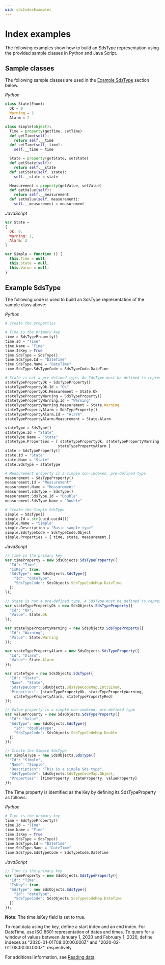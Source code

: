 ```yaml
---
uid: sdsIndexExamples
---
```


# Index examples

The following examples show how to build an SdsType representation using the provided sample classes in Python and Java Script. 

## Sample classes

The following sample classes are used in the [Example SdsType](#example-sdstype) section below.

*Python*

```python
class State(Enum):
  Ok = 0
  Warning = 1
  Alarm = 2

class Simple(object):
  Time = property(getTime, setTime)
  def getTime(self):
    return self.__time
  def setTime(self, time):
    self.__time = time

  State = property(getState, setState)
  def getState(self):
    return self.__state
  def setState(self, state):
    self.__state = state

  Measurement = property(getValue, setValue)
  def getValue(self):
    return self.__measurement
  def setValue(self, measurement):
    self.__measurement = measurement
```

*JavaScript*

```javascript
var State =
{
  Ok: 0,
  Warning: 1,
  Alarm: 2
}

var Simple = function () {
  this.Time = null;
  this.State = null;
  this.Value = null;
}
```

## Example SdsType

The following code is used to build an SdsType representation of the sample class above:

*Python*

```python
# Create the properties

# Time is the primary key
time = SdsTypeProperty()
time.Id = "Time"
time.Name = "Time"
time.IsKey = True
time.SdsType = SdsType()
time.SdsType.Id = "DateTime"
time.SdsType.Name = "DateTime"
time.SdsType.SdsTypeCode = SdsTypeCode.DateTime

# State is not a pre-defined type. An SdsType must be defined to represent the enum
stateTypePropertyOk = SdsTypeProperty()
stateTypePropertyOk.Id = "Ok"
stateTypePropertyOk.Measurement = State.Ok
stateTypePropertyWarning = SdsTypeProperty()
stateTypePropertyWarning.Id = "Warning"
stateTypePropertyWarning.Measurement = State.Warning
stateTypePropertyAlarm = SdsTypeProperty()
stateTypePropertyAlarm.Id = "Alarm"
stateTypePropertyAlarm.Measurement = State.Alarm

stateType = SdsType()
stateType.Id = "State"
stateType.Name = "State"
stateType.Properties = [ stateTypePropertyOk, stateTypePropertyWarning,\
                        stateTypePropertyAlarm ]
state = SdsTypeProperty()
state.Id = "State"
state.Name = "State"
state.SdsType = stateType

# Measurement property is a simple non-indexed, pre-defined type
measurement = SdsTypeProperty()
measurement.Id = "Measurement"
measurement.Name = "Measurement"
measurement.SdsType = SdsType()
measurement.SdsType.Id = "Double"
measurement.SdsType.Name = "Double"

# Create the Simple SdsType
simple = SdsType()
simple.Id = str(uuid.uuid4())
simple.Name = "Simple"
simple.Description = "Basic sample type"
simple.SdsTypeCode = SdsTypeCode.Object
simple.Properties = [ time, state, measurement ]
```

*JavaScript*

```javascript
// Time is the primary key
var timeProperty = new SdsObjects.SdsTypeProperty({
  "Id": "Time",
  "IsKey": true,
  "SdsType": new SdsObjects.SdsType({
    "Id": "dateType",
    "SdsTypeCode": SdsObjects.SdsTypeCodeMap.DateTime
  })
});

// State is not a pre-defined type. A SdsType must be defined to represent the enum
var stateTypePropertyOk = new SdsObjects.SdsTypeProperty({
  "Id": "Ok",
  "Value": State.Ok
});

var stateTypePropertyWarning = new SdsObjects.SdsTypeProperty({
  "Id": "Warning",
  "Value": State.Warning
});

var stateTypePropertyAlarm = new SdsObjects.SdsTypeProperty({
  "Id": "Alarm",
  "Value": State.Alarm
});

var stateType = new SdsObjects.SdsType({
  "Id": "State",
  "Name": "State",
  "SdsTypeCode": SdsObjects.SdsTypeCodeMap.Int32Enum,
  "Properties": [stateTypePropertyOk, stateTypePropertyWarning,
    stateTypePropertyAlarm, stateTypePropertyRed]
});

// Value property is a simple non-indexed, pre-defined type
var valueProperty = new SdsObjects.SdsTypeProperty({
  "Id": "Value",
  "SdsType": new SdsObjects.SdsType({
    "Id": "doubleType",
    "SdsTypeCode": SdsObjects.SdsTypeCodeMap.Double
  })
});

// Create the Simple SdsType
var simpleType = new SdsObjects.SdsType({
  "Id": "Simple",
  "Name": "Simple",
  "Description": "This is a simple Sds type",
  "SdsTypeCode": SdsObjects.SdsTypeCodeMap.Object,
  "Properties": [timeProperty, stateProperty, valueProperty]
});
```

The Time property is identified as the Key by defining its SdsTypeProperty as follows:

*Python*

```python
# Time is the primary key
time = SdsTypeProperty()
time.Id = "Time"
time.Name = "Time"
time.IsKey = True
time.SdsType = SdsType()
time.SdsType.Id = "DateTime"
time.SdsType.Name = "DateTime"
time.SdsType.SdsTypeCode = SdsTypeCode.DateTime
```

*JavaScript*

```javascript
// Time is the primary key
var timeProperty = new SdsObjects.SdsTypeProperty({
  "Id": "Time",
  "IsKey": true,
  "SdsType": new SdsObjects.SdsType({
    "Id": "dateType",
    "SdsTypeCode": SdsObjects.SdsTypeCodeMap.DateTime
  })
});
```

**Note:** The time.IsKey field is set to true.

To read data using the key, define a start index and an end index. For DateTime, use ISO 8601 representation of dates and times. To query for a window of values between January 1, 2020 and February 1, 2020, define indexes as "2020-01-01T08:00:00.000Z" and "2020-02-01T08:00:00.000Z", respectively.

For additional information, see [Reading data](xref:sdsReadingData).
